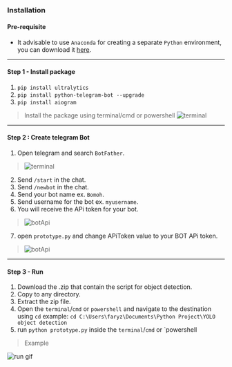 ##

### Installation

#### Pre-requisite
- It advisable to use `Anaconda` for creating a separate `Python` environment, you can download it [here](https://www.anaconda.com/download/).
---
#### Step 1 - Install package
1. `pip install ultralytics`
2. `pip install python-telegram-bot --upgrade`
3. `pip install aiogram`
> Install the package using terminal/cmd or powershell
![terminal](readme/1.png)

---

#### Step 2 : Create telegram Bot
1. Open telegram and search `BotFather`.
> ![terminal](readme/2.png)
2. Send `/start` in the chat.
3. Send `/newbot` in the chat.
4. Send your bot name ex. `Bomoh`.
5. Send username for the bot ex. `myusername`.
6. You will receive the APi token for your bot.
> ![botApi](readme/3.png)
7. open `prototype.py` and change APiToken value to your BOT APi token.
> ![botApi](readme/4.png)

---

#### Step 3 - Run
1. Download the .zip that contain the script for object detection.
2. Copy to any directory.
3. Extract the zip file.
4. Open the `terminal`/`cmd` or `powershell` and navigate to the destination using `cd` example: `cd C:\Users\faryz\Documents\Python Project\YOLO object detection`
5. run `python prototype.py` inside the `terminal`/`cmd` or `powershell
> Example

![run gif](readme/run-script.gif)
